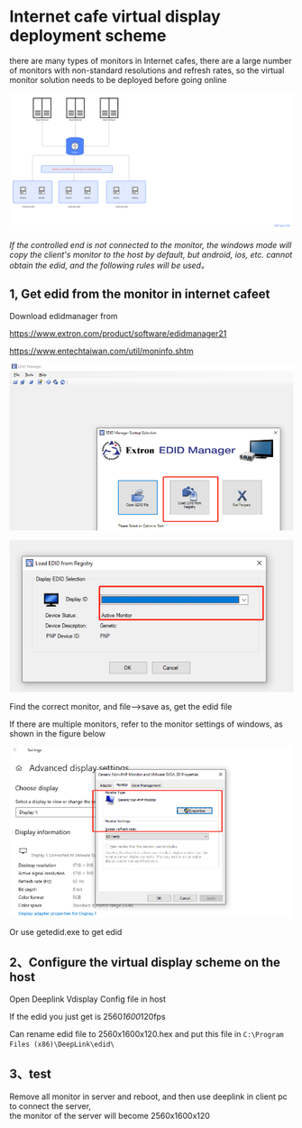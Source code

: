 # Internet cafe virtual display deployment scheme

there are many types of monitors in Internet cafes, there are a large number of monitors with non-standard resolutions and refresh rates, so the virtual monitor solution needs to be deployed before going online

![Virtual Monitor Deploy](../assets/virtual_monitor_deploy.png)

*If the controlled end is not connected to the monitor, the windows mode will copy the client's monitor to the host by default, but android, ios, etc. cannot obtain the edid, and the following rules will be used。*

## 1, Get edid from the monitor in internet cafeet

Download edidmanager from

<https://www.extron.com/product/software/edidmanager21>

<https://www.entechtaiwan.com/util/moninfo.shtm>

![EDID Manager Startup Selection](../assets/edid_manager_startup_selection.png)

![Load EDID from Registry](../assets/load_edid_from_registry.png)

Find the correct monitor, and file-->save as,  get the edid file

If there are multiple monitors, refer to the monitor settings of windows, as shown in the figure below

![Monitor Settings of Windows](../assets/monitor_settings_of_windows.png)

Or use getedid.exe to get edid

## 2、Configure the virtual display scheme on the host

Open Deeplink Vdisplay Config file in host

If the edid you just get is 2560*1600*120fps

Can rename edid file to 2560x1600x120.hex and put this file in `C:\Program Files (x86)\DeepLink\edid\`

## 3、test

Remove all monitor in server and reboot, and then use deeplink in client pc to connect the server,  
the monitor of the server will become 2560x1600x120

